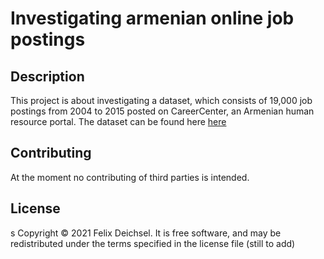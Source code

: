 # Investigating armenian online job postings
## Description
 This project is about investigating a dataset, which consists of 19,000 job postings from 2004 to 2015 posted on CareerCenter, an Armenian human resource portal. The dataset can be found here [here](https://www.kaggle.com/udacity/armenian-online-job-postings)

 ## Contributing
 At the moment no contributing of third parties is intended.

 ## License 
 s Copyright © 2021 Felix Deichsel. It is free software, and may be redistributed under the terms specified in the license file (still to add)